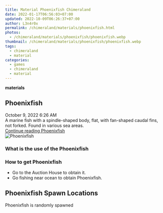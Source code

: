 ```yaml
---
title: Material Phoenixfish Chimeraland
date: 2022-01-17T06:56:03+07:00
updated: 2022-10-09T06:26:37+07:00
author: L3n4r0x
permalink: /chimeraland/materials/phoenixfish.html
photos:
  - /chimeraland/materials/phoenixfish/phoenixfish.webp
thumbnail: /chimeraland/materials/phoenixfish/phoenixfish.webp
tags:
  - chimeraland
  - material
categories:
  - games
  - chimeraland
  - material
---
```


<link
  rel="stylesheet"
  href="https://rawcdn.githack.com/dimaslanjaka/Web-Manajemen/870a349/css/bootstrap-5-3-0-alpha3-wrapper.css"
/>
<section id="bootstrap-wrapper">
  <div data-bs-theme="dark">
    <div
      class="row g-0 border rounded overflow-hidden flex-md-row mb-4 shadow-sm position-relative bg-dark text-light"
    >
      <div class="col p-4 d-flex flex-column position-static">
        <strong class="d-inline-block mb-2 text-success">materials</strong>
        <h2 class="mb-0">Phoenixfish</h2>
        <div class="mb-1 text-muted">October 9, 2022 6:26 AM</div>
        <div class="mb-2 border p-1">
          A marine fish with a spindle-shaped body, flat, with fan-shaped caudal
          fins, not forked. Found in various sea areas.
        </div>
        <a
          href="/chimeraland/materials/phoenixfish.html"
          class="stretched-link d-none text-primary"
          >Continue reading Phoenixfish</a
        >
      </div>
      <div class="col-auto d-none d-md-block d-lg-block">
        <img
          src="https://www.webmanajemen.com/chimeraland/materials/phoenixfish/phoenixfish.webp"
          alt="Phoenixfish"
        />
      </div>
    </div>
    <div class="row">
      <div class="col-lg-6 col-12 mb-2">
        <div class="card">
          <div class="card-body">
            <h3 class="card-title">What is the use of the Phoenixfish</h3>
            <div class="card-text"><ul></ul></div>
          </div>
        </div>
      </div>
      <div class="col-lg-6 col-12 mb-2">
        <div class="card">
          <div class="card-body">
            <h3 class="card-title">How to get Phoenixfish</h3>
            <div class="card-text">
              <ul>
                <li>Go to the Auction House to obtain it.</li>
                <li>Go fishing near ocean to obtain Phoenixfish.</li>
              </ul>
            </div>
          </div>
        </div>
      </div>
      <div class="col-12 mb-2">
        <h2>Phoenixfish Spawn Locations</h2>
        <p>Phoenixfish is randomly spawned</p>
      </div>
    </div>
  </div>
</section>